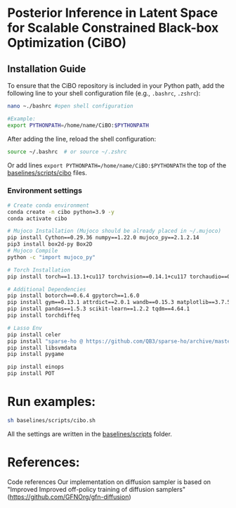 # Posterior Inference in Latent Space for Scalable Constrained Black-box Optimization (CiBO)

## Installation Guide

To ensure that the CiBO repository is included in your Python path, add the following line to your shell configuration file (e.g., `.bashrc`, `.zshrc`):
```bash
nano ~./bashrc #open shell configuration
```
```bash
#Example:
export PYTHONPATH=/home/name/CiBO:$PYTHONPATH
```

After adding the line, reload the shell configuration:

```bash
source ~/.bashrc  # or source ~/.zshrc
```

Or add lines ```export PYTHONPATH=/home/name/CiBO:$PYTHONPATH```  the top of the [baselines/scripts/cibo](baselines/scripts/cibo.sh) files.

### Environment settings
```bash
# Create conda environment
conda create -n cibo python=3.9 -y
conda activate cibo

# Mujoco Installation (Mujoco should be already placed in ~/.mujoco)
pip install Cython==0.29.36 numpy==1.22.0 mujoco_py==2.1.2.14
pip3 install box2d-py Box2D
# Mujoco Compile
python -c "import mujoco_py"

# Torch Installation
pip install torch==1.13.1+cu117 torchvision==0.14.1+cu117 torchaudio==0.13.1 --extra-index-url https://download.pytorch.org/whl/cu117

# Additional Dependencies
pip install botorch==0.6.4 gpytorch==1.6.0
pip install gym==0.13.1 attrdict==2.0.1 wandb==0.15.3 matplotlib==3.7.5
pip install pandas==1.5.3 scikit-learn==1.2.2 tqdm==4.64.1 
pip install torchdiffeq

# Lasso Env
pip install celer
pip install "sparse-ho @ https://github.com/QB3/sparse-ho/archive/master.zip"
pip install libsvmdata
pip install pygame

pip install einops
pip install POT
```

# Run examples:

```bash
sh baselines/scripts/cibo.sh
```

All the settings are written in the [baselines/scripts](baselines/scripts) folder.

# References:
Code references
Our implementation on diffusion sampler is based on "Improved Improved off-policy training of diffusion samplers" (https://github.com/GFNOrg/gfn-diffusion)

